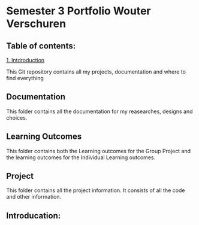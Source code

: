 # Semester 3 Portfolio Wouter Verschuren

## Table of contents:
[1. Intdroduction](##Introducation)



This Git repository contains all my projects, documentation and where to find everything

## Documentation
This folder contains all the documentation for my reasearches, designs and choices.

## Learning Outcomes
This folder contains both the Learning outcomes for the Group Project and the learning outcomes for the Individual Learning outcomes.

## Project
This folder contains all the project information. It consists of all the code and other information. 
## Introducation:
